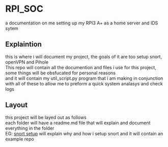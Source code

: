 # RPI_SOC
a documentation on me setting up my RPI3 A+ as a home server and IDS sytem

## Explaintion
this is where i will document my project, the goals of it are too setup snort, openVPN and Pihole   
This repo will contain all the documention and files i use for this project, some things will be obsfucated for personal reasons   
and it will contain my util_script.py program that i am making in conjunction with all of these to allow me to preform a quick system analasys and check logs

## Layout
this project will be layed out as follows   
each folder will have a readme.md file that will explain and document everything in the folder   
EG: [snort setup](https://github.com/buffkermitisagod/RPI_SOC/tree/main/snort/readme.md) will explain why and how i setup snort and it will contain an example repo
